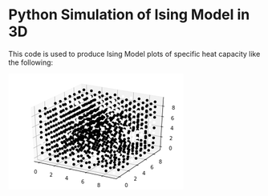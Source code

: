 # Python Simulation of Ising Model in 3D

This code is used to produce Ising Model plots of specific heat capacity like the following:

![alt text](https://github.com/seanghaeli/ising-model/blob/main/isingmodel_3dmagnetizedgrid.png)
